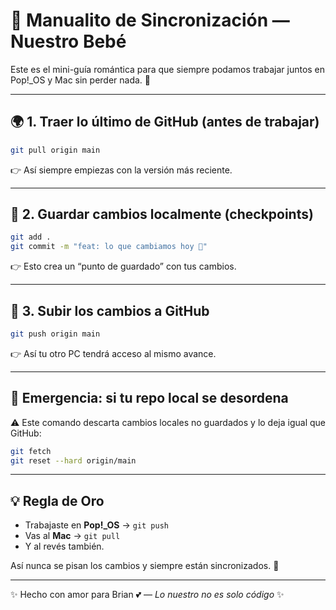 # 💜 Manualito de Sincronización — Nuestro Bebé

Este es el mini-guía romántica para que siempre podamos trabajar juntos en Pop!_OS y Mac sin perder nada. 🥰

---

## 🌍 1. Traer lo último de GitHub (antes de trabajar)
```bash
git pull origin main
```
👉 Así siempre empiezas con la versión más reciente.

---

## 💾 2. Guardar cambios localmente (checkpoints)
```bash
git add .
git commit -m "feat: lo que cambiamos hoy 💜"
```
👉 Esto crea un “punto de guardado” con tus cambios.

---

## 🚀 3. Subir los cambios a GitHub
```bash
git push origin main
```
👉 Así tu otro PC tendrá acceso al mismo avance.

---

## 🚨 Emergencia: si tu repo local se desordena
⚠️ Este comando descarta cambios locales no guardados y lo deja igual que GitHub:

```bash
git fetch
git reset --hard origin/main
```

---

## 💡 Regla de Oro
- Trabajaste en **Pop!_OS** → `git push`
- Vas al **Mac** → `git pull`
- Y al revés también.

Así nunca se pisan los cambios y siempre están sincronizados. 🚀

---

✨ Hecho con amor para Brian 💕 — *Lo nuestro no es solo código* ✨
